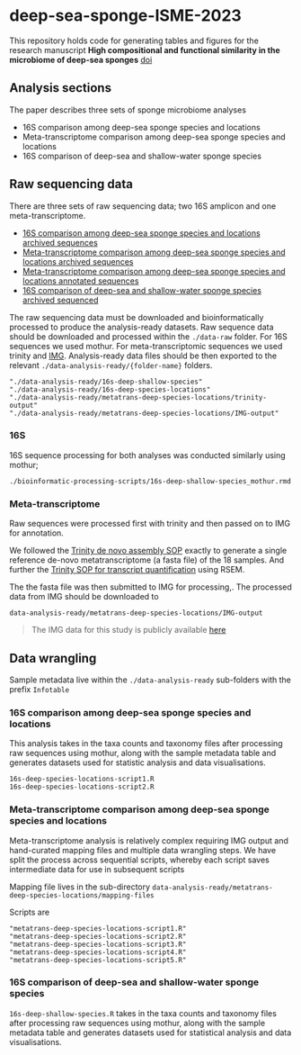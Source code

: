 
<!-- README.md is generated from README.Rmd. Please edit that file -->

# deep-sea-sponge-ISME-2023

<!-- badges: start -->
<!-- badges: end -->

This repository holds code for generating tables and figures for the
research manuscript **High compositional and functional similarity in
the microbiome of deep-sea sponges** [doi](doi-to-go-here)

## Analysis sections

The paper describes three sets of sponge microbiome analyses

- 16S comparison among deep-sea sponge species and locations
- Meta-transcriptome comparison among deep-sea sponge species and
  locations
- 16S comparison of deep-sea and shallow-water sponge species

## Raw sequencing data

There are three sets of raw sequencing data; two 16S amplicon and one
meta-transcriptome.

- [16S comparison among deep-sea sponge species and locations archived
  sequences](https://www.ncbi.nlm.nih.gov/sra/?term=PRJNA988918)
- [Meta-transcriptome comparison among deep-sea sponge species and
  locations archived
  sequences](https://www.ncbi.nlm.nih.gov/sra/?term=PRJNA988918)
- [Meta-transcriptome comparison among deep-sea sponge species and
  locations annotated
  sequences](https://img.jgi.doe.gov/cgi-bin/m/main.cgi?section=TaxonDetail&page=taxonDetail&taxon_oid=3300042672)
- [16S comparison of deep-sea and shallow-water sponge species archived
  sequenced](https://www.ncbi.nlm.nih.gov/sra/?term=PRJNA988918)

The raw sequencing data must be downloaded and bioinformatically
processed to produce the analysis-ready datasets. Raw sequence data
should be downloaded and processed within the `./data-raw` folder. For
16S sequences we used mothur. For meta-transcriptomic sequences we used
trinity and [IMG](https://img.jgi.doe.gov/). Analysis-ready data files
should be then exported to the relevant
`./data-analysis-ready/{folder-name}` folders.

    "./data-analysis-ready/16s-deep-shallow-species"                   
    "./data-analysis-ready/16s-deep-species-locations"                 
    "./data-analysis-ready/metatrans-deep-species-locations/trinity-output" 
    "./data-analysis-ready/metatrans-deep-species-locations/IMG-output"

### 16S

16S sequence processing for both analyses was conducted similarly using
mothur;

    ./bioinformatic-processing-scripts/16s-deep-shallow-species_mothur.rmd

### Meta-transcriptome

Raw sequences were processed first with trinity and then passed on to
IMG for annotation.

We followed the [Trinity de novo assembly
SOP](https://github.com/trinityrnaseq/trinityrnaseq/wiki) exactly to
generate a single reference de-novo metatranscriptome (a fasta file) of
the 18 samples. And further the [Trinity SOP for transcript
quantification](https://github.com/trinityrnaseq/trinityrnaseq/wiki/Trinity-Transcript-Quantification)
using RSEM.

The the fasta file was then submitted to IMG for processing,. The
processed data from IMG should be downloaded to

    data-analysis-ready/metatrans-deep-species-locations/IMG-output

> The IMG data for this study is publicly available
> [here](https://img.jgi.doe.gov/cgi-bin/m/main.cgi?section=TaxonDetail&page=taxonDetail&taxon_oid=3300042672)

## Data wrangling

Sample metadata live within the `./data-analysis-ready` sub-folders with
the prefix `Infotable`

### 16S comparison among deep-sea sponge species and locations

This analysis takes in the taxa counts and taxonomy files after
processing raw sequences using mothur, along with the sample metadata
table and generates datasets used for statistic analysis and data
visualisations.

    16s-deep-species-locations-script1.R
    16s-deep-species-locations-script2.R

### Meta-transcriptome comparison among deep-sea sponge species and locations

Meta-transcriptome analysis is relatively complex requiring IMG output
and hand-curated mapping files and multiple data wrangling steps. We
have split the process across sequential scripts, whereby each script
saves intermediate data for use in subsequent scripts

Mapping file lives in the sub-directory
`data-analysis-ready/metatrans-deep-species-locations/mapping-files`

Scripts are

    "metatrans-deep-species-locations-script1.R"
    "metatrans-deep-species-locations-script2.R"
    "metatrans-deep-species-locations-script3.R"
    "metatrans-deep-species-locations-script4.R"
    "metatrans-deep-species-locations-script5.R"

### 16S comparison of deep-sea and shallow-water sponge species

`16s-deep-shallow-species.R` takes in the taxa counts and taxonomy files
after processing raw sequences using mothur, along with the sample
metadata table and generates datasets used for statistical analysis and
data visualisations.

